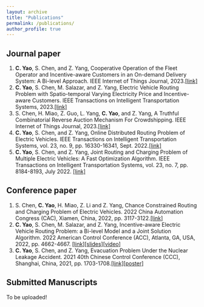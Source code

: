 ```yaml
---
layout: archive
title: "Publications"
permalink: /publications/
author_profile: true
---
```

Journal paper
------
1. **C. Yao**, S. Chen, and Z. Yang, Cooperative Operation of the Fleet Operator and Incentive-aware Customers in an On-demand Delivery System: A Bi-level Approach. IEEE Internet of Things Journal, 2023.[[link]](https://ieeexplore.ieee.org/document/10283949) 
2.  **C. Yao**, S. Chen, M. Salazar, and Z. Yang, Electric Vehicle Routing Problem with Spatio-temporal Varying Electricity Price and Incentive-aware Customers. IEEE Transactions on Intelligent Transportation Systems, 2023.[[link]](https://ieeexplore.ieee.org/document/10164169) 
3.  S. Chen, H. Miao, Z. Guo, L. Yang, **C. Yao**, and Z. Yang, A Truthful Combinatorial Reverse Auction Mechanism For Crowdshipping. IEEE Internet of Things Journal, 2023.[[link]](https://ieeexplore.ieee.org/document/10131977)
4.   **C. Yao**, S. Chen, and Z. Yang, Online Distributed Routing Problem of Electric Vehicles. IEEE Transactions on Intelligent Transportation Systems, vol. 23, no. 9, pp. 16330-16341, Sept. 2022.[[link]](https://ieeexplore.ieee.org/document/9713755)
5. **C. Yao**, S. Chen, and Z. Yang, Joint Routing and Charging Problem of Multiple Electric Vehicles: A Fast Optimization Algorithm. IEEE Transactions on Intelligent Transportation Systems, vol. 23, no. 7, pp. 8184-8193, July 2022. [[link]](https://ieeexplore.ieee.org/document/9430759)



Conference paper
------
1.  S. Chen, **C. Yao**, H. Miao, Z. Li and Z. Yang, Chance Constrained Routing and Charging Problem of Electric Vehicles. 2022 China Automation Congress (CAC),
Xiamen, China, 2022, pp. 3117-3122.[[link]](https://ieeexplore.ieee.org/document/10054938)
2.  **C. Yao**, S. Chen, M. Salazar, and Z. Yang, Incentive-aware Electric Vehicle Routing Problem: a Bi-level Model and a Joint Solution Algorithm. 2022 American Control Conference (ACC), Atlanta, GA, USA, 2022, pp. 4662-4667. [[link]](https://ieeexplore.ieee.org/abstract/document/9867256)[[slides]](https://drive.google.com/file/d/1Zbs_XFauiDLkBt2a0Hcx1b3zB8M22Tvj/view?usp=sharing)[[video]](https://youtu.be/WDccOxZAuag)
3. **C. Yao**, S. Chen, and Z. Yang, Evacuation Problem Under the Nuclear Leakage Accident. 2021 40th Chinese Control Conference (CCC), Shanghai, China, 2021, pp. 1703-1708.[[link]](https://ieeexplore.ieee.org/document/9549934)[[poster]](https://drive.google.com/file/d/1wSui_pT8jHNKOOIKA6uj6N5EAo1MJcAJ/view?usp=sharing)




Submitted Manuscripts
------
To be uploaded!

